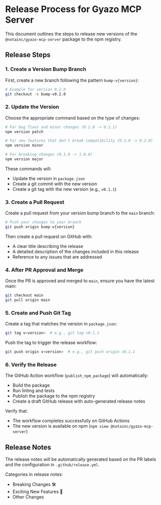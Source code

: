 # Release Process for Gyazo MCP Server

This document outlines the steps to release new versions of the `@notainc/gyazo-mcp-server` package to the npm registry.

## Release Steps

### 1. Create a Version Bump Branch

First, create a new branch following the pattern `bump-v{version}`:

```bash
# Example for version 0.2.0
git checkout -b bump-v0.2.0
```

### 2. Update the Version

Choose the appropriate command based on the type of changes:

```bash
# For bug fixes and minor changes (0.1.0 -> 0.1.1)
npm version patch

# For new features that don't break compatibility (0.1.0 -> 0.2.0)
npm version minor

# For breaking changes (0.1.0 -> 1.0.0)
npm version major
```

These commands will:

- Update the version in `package.json`
- Create a git commit with the new version
- Create a git tag with the new version (e.g., `v0.1.1`)

### 3. Create a Pull Request

Create a pull request from your version bump branch to the `main` branch:

```bash
# Push your changes to your branch
git push origin bump-v{version}
```

Then create a pull request on GitHub with:

- A clear title describing the release
- A detailed description of the changes included in this release
- Reference to any issues that are addressed

### 4. After PR Approval and Merge

Once the PR is approved and merged to `main`, ensure you have the latest main:

```bash
git checkout main
git pull origin main
```

### 5. Create and Push Git Tag

Create a tag that matches the version in `package.json`:

```bash
git tag v<version>  # e.g., git tag v0.1.1
```

Push the tag to trigger the release workflow:

```bash
git push origin v<version>  # e.g., git push origin v0.1.1
```

### 6. Verify the Release

The GitHub Action workflow (`publish_npm_package`) will automatically:

- Build the package
- Run linting and tests
- Publish the package to the npm registry
- Create a draft GitHub release with auto-generated release notes

Verify that:

- The workflow completes successfully on GitHub Actions
- The new version is available on npm (`npm view @notainc/gyazo-mcp-server`)

## Release Notes

The release notes will be automatically generated based on the PR labels and the configuration in `.github/release.yml`.

Categories in release notes:

- Breaking Changes 🛠
- Exciting New Features 🎉
- Other Changes
